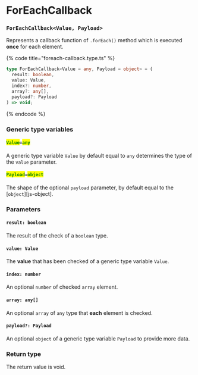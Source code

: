 # ForEachCallback

### `ForEachCallback<Value, Payload>`

Represents a callback function of `.forEach()` method which is executed **once** for each element.

{% code title="foreach-callback.type.ts" %}
```typescript
type ForEachCallback<Value = any, Payload = object> = (
  result: boolean,
  value: Value,
  index?: number,
  array?: any[],
  payload?: Payload
) => void;
```
{% endcode %}

### Generic type variables

#### <mark style="color:green;">`Value`</mark>`=`<mark style="color:green;">`any`</mark>

A generic type variable `Value` by default equal to `any` determines the type of the `value` parameter.

#### <mark style="color:green;">`Payload`</mark>`=`<mark style="color:green;">`object`</mark>

The shape of the optional `payload` parameter, by default equal to the \[`object`]\[js-object].

### Parameters

#### `result: boolean`

The result of the check of a `boolean` type.

#### `value: Value`

The **value** that has been checked of a generic type variable `Value`.

#### `index: number`

An optional `number` of checked `array` element.

#### `array: any[]`

An optional `array` of `any` type that **each** element is checked.

#### `payload?: Payload`

An optional `object` of a generic type variable `Payload` to provide more data.

### Return type

The return value is void.
